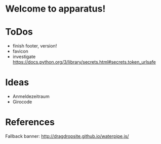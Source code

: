 # Welcome to apparatus!

# ToDos

* finish footer, version!
* favicon
* investigate https://docs.python.org/3/library/secrets.html#secrets.token_urlsafe

# Ideas

* Anmeldezeitraum
* Girocode


# References

Fallback banner: http://dragdropsite.github.io/waterpipe.js/
